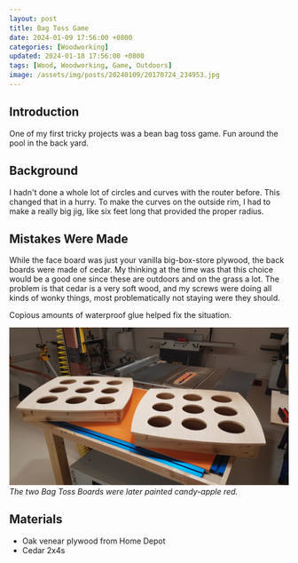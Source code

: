 ```yaml
---
layout: post
title: Bag Toss Game
date: 2024-01-09 17:56:00 +0800
categories: [Woodworking]
updated: 2024-01-18 17:56:00 +0800
tags: [Wood, Woodworking, Game, Outdoors]
image: /assets/img/posts/20240109/20170724_234953.jpg
---
```


## Introduction

One of my first tricky projects was a bean bag toss game.  Fun around the pool in the back yard.  

## Background

I hadn't done a whole lot of circles and curves with the router before.  This changed that in a hurry.  To make the curves on the outside rim, I had to make a really big jig, like six feet long that provided the proper radius.

## Mistakes Were Made

While the face board was just your vanilla big-box-store plywood, the back boards were made of cedar.  My thinking at the time was that this choice would be a good one since these are outdoors and on the grass a lot.  The problem is that cedar is a very soft wood, and my screws were doing all kinds of wonky things, most problematically not staying were they should.

Copious amounts of waterproof glue helped fix the situation.

![Game Time][Two Boards]
*The two Bag Toss Boards were later painted candy-apple red.*

## Materials

- Oak venear plywood from Home Depot
- Cedar 2x4s

[Two Boards]: /assets/img/posts/20240109/20170724_234944.jpg
